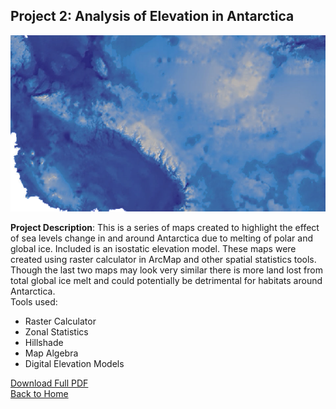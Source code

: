 ## Project 2: Analysis of Elevation in Antarctica<br>
<img src="/images/antarctica2.png?raw=true"/>

**Project Description**: 
This is a series of maps created to highlight the effect of sea levels change in and around Antarctica due to melting of polar and global ice. Included is an isostatic elevation model. These maps were created using raster calculator in ArcMap and other spatial statistics tools. Though the last two maps may look very similar there is more land lost from total global ice melt and could potentially be detrimental for habitats around Antarctica.
<br>
Tools used:
- Raster Calculator
- Zonal Statistics
- Hillshade
- Map Algebra
- Digital Elevation Models


[Download Full PDF](/pdf/AntarcticaMaps.pdf)<br>
<a href="https://sophiepeet.github.io">Back to Home </a>
